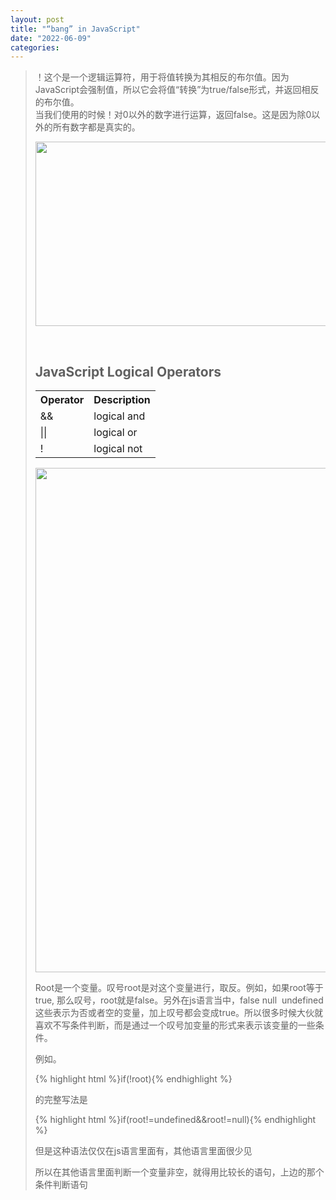 ```yaml
---
layout: post
title: "“bang” in JavaScript"
date: "2022-06-09"
categories: 
---
```

<blockquote> 
<p>！这个是一个逻辑运算符，用于将值转换为其相反的布尔值。因为JavaScript会强制值，所以它会将值“转换”为true/false形式，并返回相反的布尔值。<br> 当我们使用的时候！对0以外的数字进行运算，返回false。这是因为除0以外的所有数字都是真实的。</p> 
<p><img alt="" height="295" src="https://img-blog.csdnimg.cn/54091a0d5ded47528864301a6ff85268.png?x-oss-process=image/watermark,type_d3F5LXplbmhlaQ,shadow_50,text_Q1NETiBA6K645aKo44Gu5bCP6J206J22,size_20,color_FFFFFF,t_70,g_se,x_16" width="696"></p> 
<p> </p> 
<h2>JavaScript Logical Operators</h2> 
<table><tbody>
<tr>
<th>Operator</th>
<th>Description</th>
</tr>
<tr>
<td>&amp;&amp;</td>
<td>logical and</td>
</tr>
<tr>
<td>||</td>
<td>logical or</td>
</tr>
<tr>
<td>!</td>
<td>logical not</td>
</tr>
</tbody></table>
<p style="margin-left:.0001pt;"><img alt="" height="807" src="https://img-blog.csdnimg.cn/fe1a9db28d994e9bbb8a159c94b5a1cb.png?x-oss-process=image/watermark,type_d3F5LXplbmhlaQ,shadow_50,text_Q1NETiBA6K645aKo44Gu5bCP6J206J22,size_20,color_FFFFFF,t_70,g_se,x_16" width="1200"></p> 
<p style="margin-left:.0001pt;">Root是一个变量。叹号root是对这个变量进行，取反。例如，如果root等于true, 那么叹号，root就是false。另外在js语言当中，false null  undefined这些表示为否或者空的变量，加上叹号都会变成true。所以很多时候大伙就喜欢不写条件判断，而是通过一个叹号加变量的形式来表示该变量的一些条件。</p> 
<p style="margin-left:.0001pt;">例如。</p> 
{% highlight html %}if(!root){% endhighlight %} 
<p style="margin-left:.0001pt;">的完整写法是</p> 
{% highlight html %}if(root!=undefined&amp;&amp;root!=null){% endhighlight %} 
<p style="margin-left:.0001pt;">但是这种语法仅仅在js语言里面有，其他语言里面很少见</p> 
<p style="margin-left:.0001pt;">所以在其他语言里面判断一个变量非空，就得用比较长的语句，上边的那个条件判断语句</p> 
<p style="margin-left:.0001pt;"></p> 
</blockquote>
